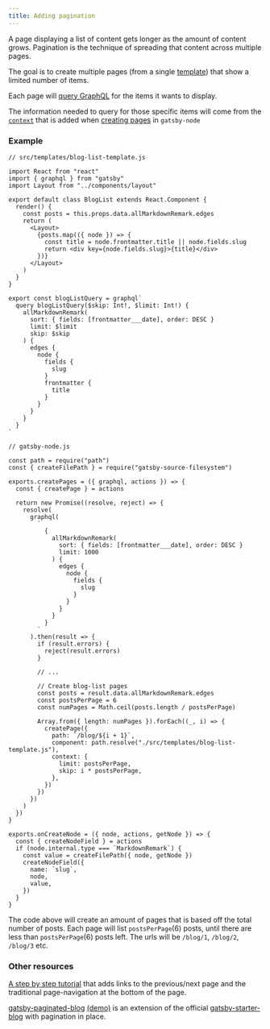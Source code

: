 ```yaml
---
title: Adding pagination
---
```


A page displaying a list of content gets longer as the amount of content grows.
Pagination is the technique of spreading that content across multiple pages.

The goal is to create multiple pages (from a single [template](https://www.gatsbyjs.org/docs/building-with-components/#page-template-components)) that show a limited number of items.

Each page will [query GraphQL](https://www.gatsbyjs.org/docs/querying-with-graphql/) for the items it wants to display.

The information needed to query for those specific items will come from the [`context`](https://www.gatsbyjs.org/docs/graphql-reference/#query-variables) that is added when [creating pages](https://www.gatsbyjs.org/docs/creating-and-modifying-pages/#creating-pages-in-gatsby-nodejs) in `gatsby-node`

### Example

```js{22-27}
// src/templates/blog-list-template.js

import React from "react"
import { graphql } from "gatsby"
import Layout from "../components/layout"

export default class BlogList extends React.Component {
  render() {
    const posts = this.props.data.allMarkdownRemark.edges
    return (
      <Layout>
        {posts.map(({ node }) => {
          const title = node.frontmatter.title || node.fields.slug
          return <div key={node.fields.slug}>{title}</div>
        })}
      </Layout>
    )
  }
}

export const blogListQuery = graphql`
  query blogListQuery($skip: Int!, $limit: Int!) {
    allMarkdownRemark(
      sort: { fields: [frontmatter___date], order: DESC }
      limit: $limit
      skip: $skip
    ) {
      edges {
        node {
          fields {
            slug
          }
          frontmatter {
            title
          }
        }
      }
    }
  }
`
```

```js{36-49}
// gatsby-node.js

const path = require("path")
const { createFilePath } = require("gatsby-source-filesystem")

exports.createPages = ({ graphql, actions }) => {
  const { createPage } = actions

  return new Promise((resolve, reject) => {
    resolve(
      graphql(
        `
          {
            allMarkdownRemark(
              sort: { fields: [frontmatter___date], order: DESC }
              limit: 1000
            ) {
              edges {
                node {
                  fields {
                    slug
                  }
                }
              }
            }
          }
        `
      ).then(result => {
        if (result.errors) {
          reject(result.errors)
        }

        // ...

        // Create blog-list pages
        const posts = result.data.allMarkdownRemark.edges
        const postsPerPage = 6
        const numPages = Math.ceil(posts.length / postsPerPage)

        Array.from({ length: numPages }).forEach((_, i) => {
          createPage({
            path: `/blog/${i + 1}`,
            component: path.resolve("./src/templates/blog-list-template.js"),
            context: {
              limit: postsPerPage,
              skip: i * postsPerPage,
            },
          })
        })
      })
    )
  })
}

exports.onCreateNode = ({ node, actions, getNode }) => {
  const { createNodeField } = actions
  if (node.internal.type === `MarkdownRemark`) {
    const value = createFilePath({ node, getNode })
    createNodeField({
      name: `slug`,
      node,
      value,
    })
  }
}
```

The code above will create an amount of pages that is based off the total number of posts. Each page will list `postsPerPage`(6) posts, until there are less than `postsPerPage`(6) posts left.
The urls will be `/blog/1`, `/blog/2`, `/blog/3` etc.

### Other resources

[A step by step tutorial](https://nickymeuleman.netlify.com/blog/gatsby-pagination/) that adds links to the previous/next page and the traditional page-navigation at the bottom of the page.

[gatsby-paginated-blog](https://github.com/NickyMeuleman/gatsby-paginated-blog) [(demo)](https://nickymeuleman.github.io/gatsby-paginated-blog/) is an extension of the official [gatsby-starter-blog](https://github.com/gatsbyjs/gatsby-starter-blog) with pagination in place.
